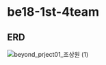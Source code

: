 # be18-1st-4team


## ERD
![beyond_prject01_조상원 (1)](https://github.com/user-attachments/assets/35e8aabe-ffa8-44d1-b17c-2c8652f74750)
